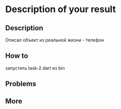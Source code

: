 # Description of your result

## Description

Описал объект из реальной жизни - телефон

## How to

запустить task-2.dart из bin

## Problems

## More
